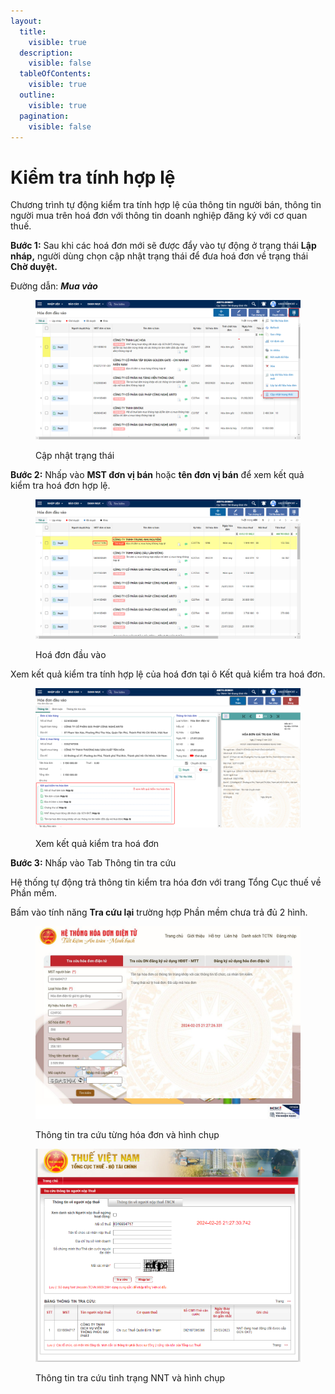 ```yaml
---
layout:
  title:
    visible: true
  description:
    visible: false
  tableOfContents:
    visible: true
  outline:
    visible: true
  pagination:
    visible: false
---
```


# Kiểm tra tính hợp lệ

Chương trình tự động kiểm tra tính hợp lệ của thông tin người bán, thông tin người mua trên hoá đơn với thông tin doanh nghiệp đăng ký với cơ quan thuế.

**Bước 1:** Sau khi các hoá đơn mới sẽ được đẩy vào tự động ở trạng thái **Lập nháp,** người dùng chọn cập nhật trạng thái để đưa hoá đơn về trạng thái **Chờ duyệt.**

Đường dẫn: _**Mua vào**_

<figure><img src="../.gitbook/assets/75 (1).png" alt=""><figcaption><p>Cập nhật trạng thái</p></figcaption></figure>

**Bước 2:** Nhấp vào **MST đơn vị bán** hoặc **tên đơn vị bán** để xem kết quả kiểm tra hoá đơn hợp lệ.

<figure><img src="../.gitbook/assets/4 (1).png" alt=""><figcaption><p>Hoá đơn đầu vào</p></figcaption></figure>

Xem kết quả kiểm tra tính hợp lệ của hoá đơn tại ô Kết quả kiểm tra hoá đơn.

<figure><img src="../.gitbook/assets/5.png" alt=""><figcaption><p>Xem kết quả kiểm tra hoá đơn</p></figcaption></figure>

**Bước 3:** Nhấp vào Tab Thông tin tra cứu

Hệ thống tự động trả thông tin kiểm tra hóa đơn với trang Tổng Cục thuế về Phần mềm.&#x20;

Bấm vào tính năng **Tra cứu lại** trường hợp Phần mềm chưa trả đủ 2 hình.  &#x20;



<figure><img src="../.gitbook/assets/7.jfif" alt=""><figcaption><p>Thông tin tra cứu từng hóa đơn và hình chụp</p></figcaption></figure>

<figure><img src="../.gitbook/assets/8 (1).png" alt=""><figcaption><p>Thông tin tra cứu tình trạng NNT và hình chụp</p></figcaption></figure>

